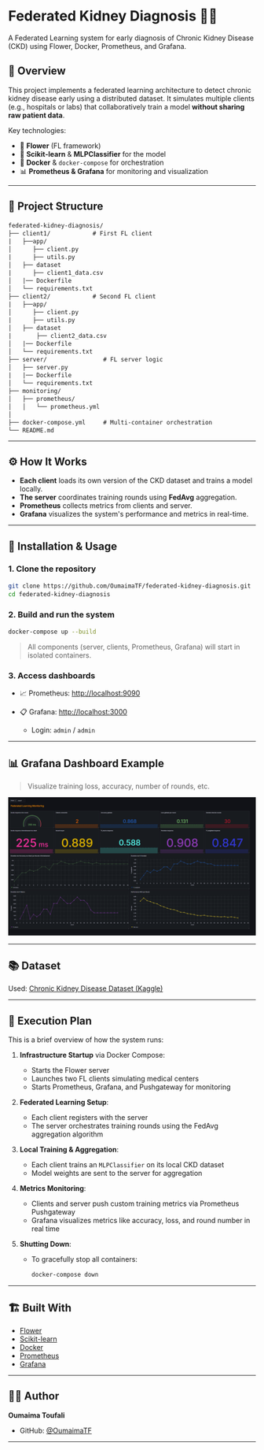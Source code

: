 # Federated Kidney Diagnosis 🧠🪺

A Federated Learning system for early diagnosis of Chronic Kidney Disease (CKD) using Flower, Docker, Prometheus, and Grafana.

## 🚀 Overview

This project implements a federated learning architecture to detect chronic kidney disease early using a distributed dataset. It simulates multiple clients (e.g., hospitals or labs) that collaboratively train a model **without sharing raw patient data**.

Key technologies:

* 🧠 **Flower** (FL framework)
* 🐍 **Scikit-learn** & **MLPClassifier** for the model
* 🐳 **Docker** & `docker-compose` for orchestration
* 📊 **Prometheus & Grafana** for monitoring and visualization

---

## 📁 Project Structure

```
federated-kidney-diagnosis/
├── client1/            # First FL client
|   ├──app/               
│      ├── client.py
|      ├── utils.py           
│   ├── dataset
|      ├── client1_data.csv
│   |── Dockerfile
│   └── requirements.txt
├── client2/            # Second FL client
|   ├──app/               
│      ├── client.py
|      ├── utils.py           
│   ├── dataset
|       ├── client2_data.csv
│   |── Dockerfile
│   └── requirements.txt
├── server/                # FL server logic
│   ├── server.py
|   |── Dockerfile
│   └── requirements.txt
├── monitoring/
│   ├── prometheus/
│   │   └── prometheus.yml
│    
├── docker-compose.yml     # Multi-container orchestration
└── README.md             
```

---

## ⚙️ How It Works

* **Each client** loads its own version of the CKD dataset and trains a model locally.
* **The server** coordinates training rounds using **FedAvg** aggregation.
* **Prometheus** collects metrics from clients and server.
* **Grafana** visualizes the system's performance and metrics in real-time.

---

## 🧪 Installation & Usage

### 1. Clone the repository

```bash
git clone https://github.com/OumaimaTF/federated-kidney-diagnosis.git
cd federated-kidney-diagnosis
```

### 2. Build and run the system

```bash
docker-compose up --build
```

> All components (server, clients, Prometheus, Grafana) will start in isolated containers.

### 3. Access dashboards

* 📈 Prometheus: [http://localhost:9090](http://localhost:9090)
* 📋 Grafana: [http://localhost:3000](http://localhost:3000)

  * Login: `admin` / `admin`

---

## 📊 Grafana Dashboard Example

> Visualize training loss, accuracy, number of rounds, etc.

![Grafana Screenshot](./monitoring/grafana/png/grafana.png)

---

## 📚 Dataset

Used: [Chronic Kidney Disease Dataset (Kaggle)](https://www.kaggle.com/datasets/rabieelkharoua/chronic-kidney-disease-dataset-analysis/data)

---


## 🧭 Execution Plan

This is a brief overview of how the system runs:

1. **Infrastructure Startup** via Docker Compose:
   - Starts the Flower server
   - Launches two FL clients simulating medical centers
   - Starts Prometheus, Grafana, and Pushgateway for monitoring

2. **Federated Learning Setup**:
   - Each client registers with the server
   - The server orchestrates training rounds using the FedAvg aggregation algorithm

3. **Local Training & Aggregation**:
   - Each client trains an `MLPClassifier` on its local CKD dataset
   - Model weights are sent to the server for aggregation

4. **Metrics Monitoring**:
   - Clients and server push custom training metrics via Prometheus Pushgateway
   - Grafana visualizes metrics like accuracy, loss, and round number in real time

5. **Shutting Down**:
   - To gracefully stop all containers:
     ```bash
     docker-compose down
     ```

---


## 🏗️ Built With

* [Flower](https://flower.dev/)
* [Scikit-learn](https://scikit-learn.org/)
* [Docker](https://www.docker.com/)
* [Prometheus](https://prometheus.io/)
* [Grafana](https://grafana.com/)

---

## 🧑‍💻 Author

**Oumaima Toufali**

* GitHub: [@OumaimaTF](https://github.com/OumaimaTF)
  

---
